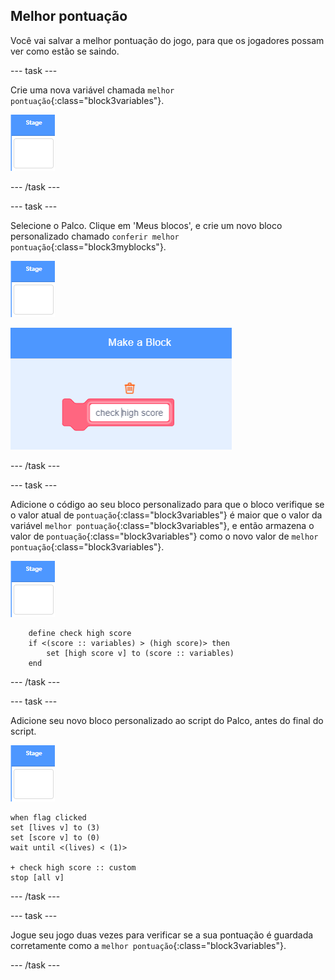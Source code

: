 ## Melhor pontuação

Você vai salvar a melhor pontuação do jogo, para que os jogadores possam ver como estão se saindo.

\--- task \---

Crie uma nova variável chamada `melhor pontuação`{:class="block3variables"}.

![Ator Palco](images/stage-sprite.png)

\--- /task \---

\--- task \---

Selecione o Palco. Clique em 'Meus blocos', e crie um novo bloco personalizado chamado `conferir melhor pontuação`{:class="block3myblocks"}.

![Ator Palco](images/stage-sprite.png)

![captura de tela](images/dots-custom-1.png)

\--- /task \---

\--- task \---

Adicione o código ao seu bloco personalizado para que o bloco verifique se o valor atual de `pontuação`{:class="block3variables"} é maior que o valor da variável `melhor pontuação`{:class="block3variables"}, e então armazena o valor de `pontuação`{:class="block3variables"} como o novo valor de `melhor pontuação`{:class="block3variables"}.

![Ator Palco](images/stage-sprite.png)

```blocks3
    define check high score
    if <(score :: variables) > (high score)> then
        set [high score v] to (score :: variables)
    end
```

\--- /task \---

\--- task \---

Adicione seu novo bloco personalizado ao script do Palco, antes do final do script.

![Ator Palco](images/stage-sprite.png)

```blocks3
when flag clicked
set [lives v] to (3)
set [score v] to (0)
wait until <(lives) < (1)>

+ check high score :: custom
stop [all v]
```

\--- /task \---

\--- task \---

Jogue seu jogo duas vezes para verificar se a sua pontuação é guardada corretamente como a `melhor pontuação`{:class="block3variables"}.

\--- /task \---